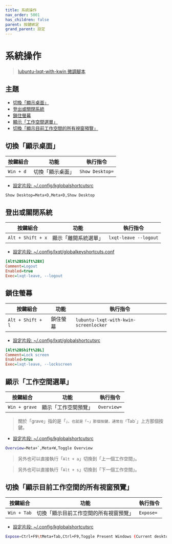 ```yaml
---
title: 系統操作
nav_order: 5001
has_children: false
parent: 按鍵綁定
grand_parent: 設定
---
```



# 系統操作

> [lubuntu-lxqt-with-kwin 微調腳本](https://github.com/samwhelp/lubuntu-lxqt-with-kwin-adjustment/tree/main/prototype/main/lxqt-config/Main)




## 主題

* [切換「顯示桌面」](#切換顯示桌面)
* [登出或關閉系統](#登出或關閉系統)
* [鎖住螢幕](#鎖住螢幕)
* [顯示「工作空間選單」](#顯示工作空間選單)
* [切換「顯示目前工作空間的所有視窗預覽」](#切換顯示目前工作空間的所有視窗預覽)




## 切換「顯示桌面」

| 按鍵組合           | 功能             | 執行指令             |
| ------------------ | ---------------- | -------------------- |
| `Win + d`          | 切換「顯示桌面」 | `Show Desktop=`      |


* [設定片段: ~/.config/kglobalshortcutsrc](https://github.com/samwhelp/lubuntu-lxqt-with-kwin-adjustment/blob/main/prototype/main/lxqt-config/Main/asset/overlay/etc/skel/.config/kglobalshortcutsrc#L62)

``` sh
Show Desktop=Meta+D,Meta+D,Show Desktop
```




## 登出或關閉系統

| 按鍵組合           | 功能                 | 執行指令             |
| ------------------ | -------------------- | -------------------- |
| `Alt + Shift + x`  | 顯示「離開系統選單」 | `lxqt-leave --logout`    |


* [設定片段: ~/.config/lxqt/globalkeyshortcuts.conf](https://github.com/samwhelp/lubuntu-lxqt-with-kwin-adjustment/blob/main/prototype/main/lxqt-config/Main/asset/overlay/etc/skel/.config/lxqt/globalkeyshortcuts.conf#L6-L8)

``` ini
[Alt%2BShift%2BX]
Comment=Logout
Enabled=true
Exec=lxqt-leave, --logout
```



## 鎖住螢幕

| 按鍵組合           | 功能         | 執行指令              |
| ------------------ | ------------ | --------------------- |
| `Alt + Shift + l`  | 鎖住螢幕     | `lubuntu-lxqt-with-kwin-screenlocker` |


* [設定片段: ~/.config/lxqt/globalshortcutsrc](https://github.com/samwhelp/lubuntu-lxqt-with-kwin-adjustment/blob/main/prototype/main/lxqt-config/Main/asset/overlay/etc/skel/.config/lxqt/globalkeyshortcuts.conf#L235-L238)

``` ini
[Alt%2BShift%2BL]
Comment=Lock screen
Enabled=true
Exec=lxqt-leave, --lockscreen
```



## 顯示「工作空間選單」

| 按鍵組合          | 功能                 | 執行指令             |
| ----------------- | -------------------- | -------------------- |
| `Win + grave`     | 顯示「工作空間預覽」 | `Overview=`   |


> 關於「grave」指的是「`」，也就是「~」那個按鍵，通常在「`Tab`」上方那個按鍵。


* [設定片段: ~/.config/kglobalshortcutsrc](https://github.com/samwhelp/lubuntu-lxqt-with-kwin-adjustment/blob/main/prototype/main/lxqt-config/Main/asset/overlay/etc/skel/.config/kglobalshortcutsrc#L60)

``` sh
Overview=Meta+`,Meta+W,Toggle Overview
```

> 另外也可以直接執行「`Alt + a`」切換到「上一個工作空間」。

> 另外也可以直接執行「`Alt + s`」切換到「下一個工作空間」。




## 切換「顯示目前工作空間的所有視窗預覽」

| 按鍵組合           | 功能                                     | 執行指令             |
| ------------------ | ---------------------------------------- | -------------------- |
| `Win + Tab`        | 切換「顯示目前工作空間的所有視窗預覽」   | `Expose=`            |


* [設定片段: ~/.config/kglobalshortcutsrc](https://github.com/samwhelp/lubuntu-lxqt-with-kwin-adjustment/blob/main/prototype/main/lxqt-config/Main/asset/overlay/etc/skel/.config/kglobalshortcutsrc#L48)

``` sh
Expose=Ctrl+F9\tMeta+Tab,Ctrl+F9,Toggle Present Windows (Current desktop)
```
